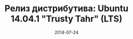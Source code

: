 ---
layout: post
title: "Релиз дистрибутива: Ubuntu 14.04.1 \"Trusty Tahr\" (LTS)"
date: 2014-07-24   
---